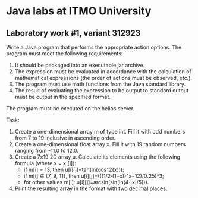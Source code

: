 # Java labs at ITMO University #

## Laboratory work #1, variant 312923

Write a Java program that performs the appropriate action options. The program must meet the following requirements:

1. It should be packaged into an executable jar archive.
2. The expression must be evaluated in accordance with the calculation of mathematical expressions (the order of actions must be observed, etc.).
3. The program must use math functions from the Java standard library.
4. The result of evaluating the expression to be output to standard output must be output in the specified format.

The program must be executed on the helios server.

Task:

1. Create a one-dimensional array m of type int. Fill it with odd numbers from 7 to 19 inclusive in ascending order.
2. Create a one-dimensional float array x. Fill it with 19 random numbers ranging from -11.0 to 12.0.
3. Create a 7x19 2D array u. Calculate its elements using the following formula (where x = x [j]):
    - if m[i] = 13, then u[i][j]=tan(ln(cos^2(x)));
    - if m[i] ∈ {7, 9, 11}, then u[i][j]=(((1/2⋅(1−x))^x−12)/0.25)^3;
    - for other values m[i]: u[i][j]=arcsin(sin(ln(4⋅|x|/5))).
4. Print the resulting array in the format with two decimal places.
